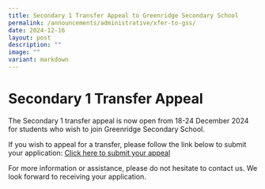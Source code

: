 ```yaml
---
title: Secondary 1 Transfer Appeal to Greenridge Secondary School
permalink: /announcements/administrative/xfer-to-gss/
date: 2024-12-16
layout: post
description: ""
image: ""
variant: markdown
---
```

# **Secondary 1 Transfer Appeal**

The Secondary 1 transfer appeal is now open from 18-24 December 2024 for students who wish to join Greenridge Secondary School.

If you wish to appeal for a transfer, please follow the link below to submit your application: [Click here to submit your appeal](https://go.gov.sg/gsssec1appeal)

For more information or assistance, please do not hesitate to contact us. We look forward to receiving your application.